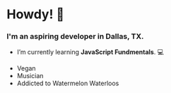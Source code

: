 # Howdy! 🤙

### I'm an aspiring developer in Dallas, TX.

- I’m currently learning **JavaScript Fundmentals**. 💻 

* Vegan
* Musician 
* Addicted to Watermelon Waterloos

